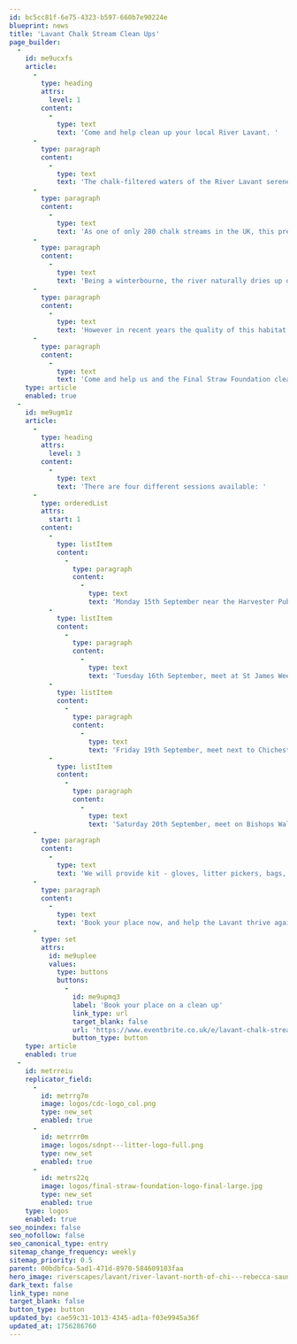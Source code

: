 ```yaml
---
id: bc5cc81f-6e75-4323-b597-660b7e90224e
blueprint: news
title: 'Lavant Chalk Stream Clean Ups'
page_builder:
  -
    id: me9ucxfs
    article:
      -
        type: heading
        attrs:
          level: 1
        content:
          -
            type: text
            text: 'Come and help clean up your local River Lavant. '
      -
        type: paragraph
        content:
          -
            type: text
            text: 'The chalk-filtered waters of the River Lavant serenely carve a route from the peaceful village of East Dean, through Singleton, West Dean and Lavant, before winding their way through historic Chichester and out to sea.'
      -
        type: paragraph
        content:
          -
            type: text
            text: 'As one of only 280 chalk streams in the UK, this precious river should offer a haven for an abundance of wildlife.'
      -
        type: paragraph
        content:
          -
            type: text
            text: 'Being a winterbourne, the river naturally dries up during the summer months, and then returns over the winter. The unique wildlife that relies on this river has also adapted to the cycle of drying and re-wetting.'
      -
        type: paragraph
        content:
          -
            type: text
            text: 'However in recent years the quality of this habitat has deteriorated due to sewage being pumped into the river and pollution washing into the water from the adjacent farmland and roads. The problem of litter also blights this river so we need to act now to help prevent this special and precious habitat from being further degraded. '
      -
        type: paragraph
        content:
          -
            type: text
            text: 'Come and help us and the Final Straw Foundation clean-up the Lavant Chalk stream through Chichester, supported by the South Downs National Park and Chichester District Council.'
    type: article
    enabled: true
  -
    id: me9ugm1z
    article:
      -
        type: heading
        attrs:
          level: 3
        content:
          -
            type: text
            text: 'There are four different sessions available: '
      -
        type: orderedList
        attrs:
          start: 1
        content:
          -
            type: listItem
            content:
              -
                type: paragraph
                content:
                  -
                    type: text
                    text: 'Monday 15th September near the Harvester Pub'
          -
            type: listItem
            content:
              -
                type: paragraph
                content:
                  -
                    type: text
                    text: 'Tuesday 16th September, meet at St James Weedscreen EA site, '
          -
            type: listItem
            content:
              -
                type: paragraph
                content:
                  -
                    type: text
                    text: 'Friday 19th September, meet next to Chichester College car park, on the campus'
          -
            type: listItem
            content:
              -
                type: paragraph
                content:
                  -
                    type: text
                    text: 'Saturday 20th September, meet on Bishops Walk next to South Gate car park on Deanery Close'
      -
        type: paragraph
        content:
          -
            type: text
            text: 'We will provide kit - gloves, litter pickers, bags, and buckets, but you are welcome to bring your own if you have any. Safety glasses will also be available.'
      -
        type: paragraph
        content:
          -
            type: text
            text: 'Book your place now, and help the Lavant thrive again:'
      -
        type: set
        attrs:
          id: me9uplee
          values:
            type: buttons
            buttons:
              -
                id: me9upmq3
                label: 'Book your place on a clean up'
                link_type: url
                target_blank: false
                url: 'https://www.eventbrite.co.uk/e/lavant-chalk-stream-clean-up-events-tickets-1540218417749?aff=oddtdtcreator'
                button_type: button
    type: article
    enabled: true
  -
    id: metrreiu
    replicator_field:
      -
        id: metrrg7m
        image: logos/cdc-logo_col.png
        type: new_set
        enabled: true
      -
        id: metrrr0m
        image: logos/sdnpt---litter-logo-full.png
        type: new_set
        enabled: true
      -
        id: metrs22q
        image: logos/final-straw-foundation-logo-final-large.jpg
        type: new_set
        enabled: true
    type: logos
    enabled: true
seo_noindex: false
seo_nofollow: false
seo_canonical_type: entry
sitemap_change_frequency: weekly
sitemap_priority: 0.5
parent: 00bdbfca-5ad1-471d-8970-584609103faa
hero_image: riverscapes/lavant/river-lavant-north-of-chi---rebecca-saunders.jpg
dark_text: false
link_type: none
target_blank: false
button_type: button
updated_by: cae59c31-1013-4345-ad1a-f03e9945a36f
updated_at: 1756286760
---
```

